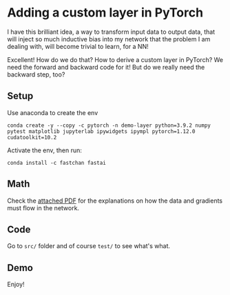 # Adding a custom layer in PyTorch
I have this brilliant idea, a way to transform input data to output data, that will inject so much inductive bias
into my network that the problem I am dealing with, will become trivial to learn, for a NN!

Excellent! How do we do that? How to derive a custom layer in PyTorch? We need the forward and backward code for it! 
But do we really need the backward step, too?

## Setup

Use anaconda to create the env

    conda create -y --copy -c pytorch -n demo-layer python=3.9.2 numpy pytest matplotlib jupyterlab ipywidgets ipympl pytorch=1.12.0 cudatoolkit=10.2  

Activate the env, then run:

    conda install -c fastchan fastai

## Math

Check the [attached PDF](https://github.com/cristi-zz/demo_custom_layer/blob/master/pdf/custom_layer_math_derivation.pdf) for the explanations on how the data and gradients must flow in the network.

## Code

Go to ``src/`` folder and of course ``test/`` to see what's what. 

## Demo

Enjoy!